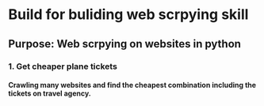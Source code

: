 # Build for buliding web scrpying skill
## Purpose: Web scrpying on websites in python

### 1. Get cheaper plane tickets
#### Crawling many websites and find the cheapest combination including the tickets on travel agency.
